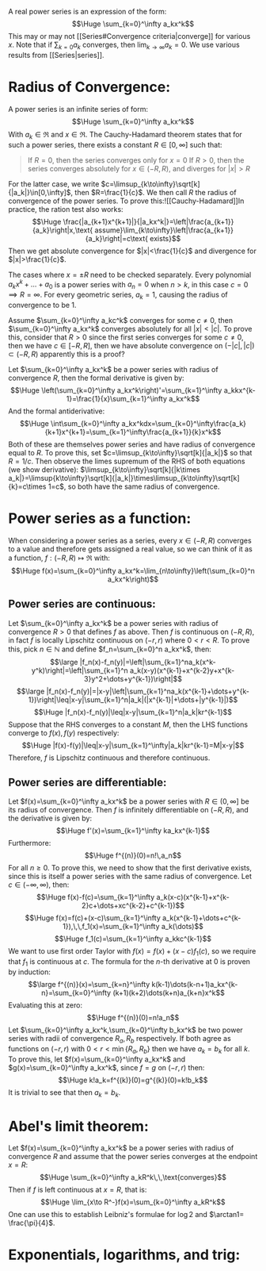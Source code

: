 A real power series is an expression of the form:$$\Huge \sum_{k=0}^\infty a_kx^k$$This may or may not [[Series#Convergence criteria|converge]] for various $x$. Note that if $\sum_{k=0}a_k$ converges, then $\lim_{k\to\infty}a_k=0$. We use various results from [[Series|series]].

# Radius of Convergence:

A power series is an infinite series of form:$$\Huge \sum_{k=0}^\infty a_kx^k$$With $a_k\in\Re$ and $x\in\Re$. The Cauchy-Hadamard theorem states that for such a power series, there exists a constant $R\in[0,\infty]$ such that:
> If $R=0$, then the series converges only for $x=0$
> If $R>0$, then the series converges absolutely for $x\in(-R,R)$, and diverges for $|x|>R$

For the latter case, we write $c=\limsup_{k\to\infty}\sqrt[k]{|a_k|}\in[0,\infty]$, then $R=\frac{1}{c}$. We then call $R$ the radius of convergence of the power series. To prove this:![[Cauchy-Hadamard]]In practice, the ration test also works:$$\Huge \frac{|a_{k+1}x^{k+1}|}{|a_kx^k|}=\left|\frac{a_{k+1}}{a_k}\right|x,\text{ assume}\lim_{k\to\infty}\left|\frac{a_{k+1}}{a_k}\right|=c\text{ exists}$$Then we get absolute convergence for $|x|<\frac{1}{c}$ and divergence for $|x|>\frac{1}{c}$.

The cases where $x=\pm R$ need to be checked separately. Every polynomial $a_kx^k+\dots+a_0$ is a power series with $a_n=0$ when $n>k$, in this case $c=0\implies R=\infty$. For every geometric series, $a_k=1$, causing the radius of convergence to be $1$.

Assume $\sum_{k=0}^\infty a_kc^k$ converges for some $c\neq0$, then $\sum_{k=0}^\infty a_kx^k$ converges absolutely for all $|x|<|c|$. To prove this, consider that $R>0$ since the first series converges for some $c\neq0$, then we have $c\in[-R,R]$, then we have absolute convergence on $(-|c|,|c|)\subset(-R,R)$ apparently this is a proof?

Let $\sum_{k=0}^\infty a_kx^k$ be a power series with radius of convergence $R$, then the formal derivative is given by:$$\Huge \left(\sum_{k=0}^\infty a_kx^k\right)'=\sum_{k=1}^\infty a_kkx^{k-1}=\frac{1}{x}\sum_{k=1}^\infty a_kx^k$$And the formal antiderivative:$$\Huge \int\sum_{k=0}^\infty a_kx^kdx=\sum_{k=0}^\infty\frac{a_k}{k+1}x^{k+1}=\sum_{k=1}^\infty\frac{a_{k+1}}{k}x^k$$Both of these are themselves power series and have radius of convergence equal to $R$. To prove this, set $c=\limsup_{k\to\infty}\sqrt[k]{|a_k|}$ so that $R=1/c$. Then observe the limes supremum of the RHS of both equations (we show derivative): $\limsup_{k\to\infty}\sqrt[k]{|k\times a_k|}=\limsup{k\to\infty}\sqrt[k]{|a_k|}\times\limsup_{k\to\infty}\sqrt[k]{k}=c\times 1=c$, so both have the same radius of convergence.

# Power series as a function:

When considering a power series as a series, every $x\in(-R,R)$ converges to a value and therefore gets assigned a real value, so we can think of it as a function, $f:(-R,R)\mapsto\Re$ with:$$\Huge f(x)=\sum_{k=0}^\infty a_kx^k=\lim_{n\to\infty}\left(\sum_{k=0}^n a_kx^k\right)$$
## Power series are continuous:
Let $\sum_{k=0}^\infty a_kx^k$ be a power series with radius of convergence $R>0$ that defines $f$ as above. Then $f$ is continuous on $(-R,R)$, in fact $f$ is locally Lipschitz continuous on $(-r,r)$ where $0<r<R$. To prove this, pick $n\in\mathbb N$ and define $f_n=\sum_{k=0}^n a_kx^k$, then:$$\large |f_n(x)-f_n(y)|=\left|\sum_{k=1}^na_k(x^k-y^k)\right|=\left|\sum_{k=1}^n a_k(x-y)(x^{k-1}+x^{k-2}y+x^{k-3}y^2+\dots+y^{k-1})\right|$$$$\large |f_n(x)-f_n(y)|=|x-y|\left|\sum_{k=1}^na_k(x^{k-1}+\dots+y^{k-1})\right|\leq|x-y|\sum_{k=1}^n|a_k|(|x^{k-1}|+\dots+|y^{k-1}|)$$$$\Huge |f_n(x)-f_n(y)|\leq|x-y|\sum_{k=1}^n|a_k|kr^{k-1}$$Suppose that the RHS converges to a constant $M$, then the LHS functions converge to $f(x),f(y)$ respectively:$$\Huge |f(x)-f(y)|\leq|x-y|\sum_{k=1}^\infty|a_k|kr^{k-1}=M|x-y|$$Therefore, $f$ is Lipschitz continuous and therefore continuous.

## Power series are differentiable:
Let $f(x)=\sum_{k=0}^\infty a_kx^k$ be a power series with $R\in(0,\infty]$ be its radius of convergence. Then $f$ is infinitely differentiable on $(-R,R)$, and the derivative is given by:$$\Huge f'(x)=\sum_{k=1}^\infty ka_kx^{k-1}$$Furthermore:$$\Huge f^{(n)}(0)=n!\,a_n$$For all $n\geq0$. To prove this, we need to show that the first derivative exists, since this is itself a power series with the same radius of convergence. Let $c\in(-\infty,\infty)$, then:$$\Huge f(x)-f(c)=\sum_{k=1}^\infty a_k(x-c)(x^{k-1}+x^{k-2}c+\dots+xc^{k-2}+c^{k-1})$$$$\Huge f(x)=f(c)+(x-c)\sum_{k=1}^\infty a_k(x^{k-1}+\dots+c^{k-1}),\,\,f_1(x)=\sum_{k=1}^\infty a_k(\dots)$$$$\Huge f_1(c)=\sum_{k=1}^\infty a_kkc^{k-1}$$We want to use first order Taylor with $f(x)=f(x)+(x-c)f_1(c)$, so we require that $f_1$ is continuous at $c$. The formula for the $n$-th derivative at $0$ is proven by induction:$$\large f^{(n)}(x)=\sum_{k=n}^\infty k(k-1)\dots(k-n+1)a_kx^{k-n}=\sum_{k=0}^\infty (k+1)(k+2)\dots(k+n)a_{k+n}x^k$$Evaluating this at zero:$$\Huge f^{(n)}(0)=n!a_n$$
Let $\sum_{k=0}^\infty a_kx^k,\sum_{k=0}^\infty b_kx^k$ be two power series with radii of convergence $R_a,R_b$ respectively. If both agree as functions on $(-r,r)$ with $0<r<\min\{R_a,R_b\}$ then we have $a_k=b_k$ for all $k$. To prove this, let $f(x)=\sum_{k=0}^\infty a_kx^k$ and $g(x)=\sum_{k=0}^\infty a_kx^k$, since $f=g$ on $(-r,r)$ then:$$\Huge k!a_k=f^{(k)}(0)=g^{(k)}(0)=k!b_k$$It is trivial to see that then $a_k=b_k$.

# Abel's limit theorem:

Let $f(x)=\sum_{k=0}^\infty a_kx^k$ be a power series with radius of convergence $R$ and assume that the power series converges at the endpoint $x=R$:$$\Huge \sum_{k=0}^\infty a_kR^k\,\,\text{converges}$$Then if $f$ is left continuous at $x=R$, that is:$$\Huge \lim_{x\to R^-}f(x)=\sum_{k=0}^\infty a_kR^k$$One can use this to establish Leibniz's formulae for $\log2$ and $\arctan1= \frac{\pi}{4}$.

# Exponentials, logarithms, and trig:

